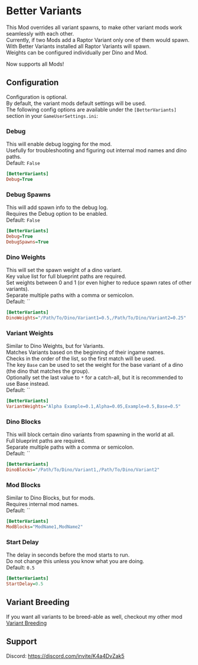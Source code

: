 # Better Variants
This Mod overrides all variant spawns, to make other variant mods work seamlessly with each other.  
Currently, if two Mods add a Raptor Variant only one of them would spawn.  
With Better Variants installed all Raptor Variants will spawn.  
Weights can be configured individually per Dino and Mod.  

Now supports all Mods!  

## Configuration
Configuration is optional.  
By default, the variant mods default settings will be used.  
The following config options are available under the `[BetterVariants]` section in your `GameUserSettings.ini`:  

### Debug
This will enable debug logging for the mod.  
Usefully for troubleshooting and figuring out internal mod names and dino paths.  
Default: `False`  
```ini
[BetterVariants]
Debug=True
```   

### Debug Spawns
This will add spawn info to the debug log.  
Requires the Debug option to be enabled.  
Default: `False`  
```ini
[BetterVariants]
Debug=True
DebugSpawns=True
```

### Dino Weights
This will set the spawn weight of a dino variant.  
Key value list for full blueprint paths are required.  
Set weights between 0 and 1 (or even higher to reduce spawn rates of other variants).  
Separate multiple paths with a comma or semicolon.  
Default: ``
```ini
[BetterVariants]
DinoWeights="/Path/To/Dino/Variant1=0.5,/Path/To/Dino/Variant2=0.25"
```

### Variant Weights
Similar to Dino Weights, but for Variants.  
Matches Variants based on the beginning of their ingame names.  
Checks in the order of the list, so the first match will be used.  
The key `Base` can be used to set the weight for the base variant of a dino (the dino that matches the group).  
Optionally set the last value to `*` for a catch-all, but it is recommended to use Base instead.  
Default: ``  
```ini
[BetterVariants]
VariantWeights="Alpha Example=0.1,Alpha=0.05,Example=0.5,Base=0.5"
```

### Dino Blocks
This will block certain dino variants from spawning in the world at all.  
Full blueprint paths are required.  
Separate multiple paths with a comma or semicolon.  
Default: ``  
```ini
[BetterVariants]
DinoBlocks="/Path/To/Dino/Variant1,/Path/To/Dino/Variant2"
```

### Mod Blocks
Similar to Dino Blocks, but for mods.  
Requires internal mod names.  
Default: ``  
```ini
[BetterVariants]
ModBlocks="ModName1,ModName2"
```

### Start Delay
The delay in seconds before the mod starts to run.  
Do not change this unless you know what you are doing.  
Default: `0.5`  
```ini
[BetterVariants]
StartDelay=0.5
```

## Variant Breeding
If you want all variants to be breed-able as well, checkout my other mod [Variant Breeding](https://www.curseforge.com/ark-survival-ascended/mods/variant-breeding)  

## Support
Discord: https://discord.com/invite/K4a4DvZak5
